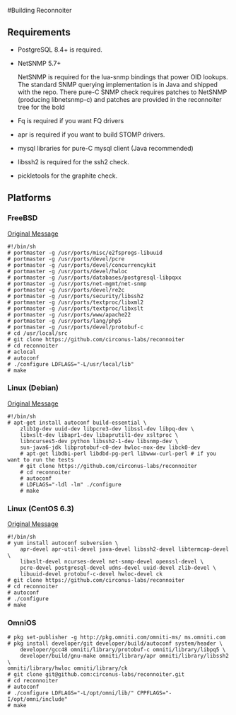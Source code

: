 #Building Reconnoiter

## Requirements

 * PostgreSQL 8.4+ is required.
 * NetSNMP 5.7+
 	
 	NetSNMP is required for the lua-snmp bindings that power OID lookups.  The standard SNMP querying implementation is in Java and shipped with the repo.  There pure-C SNMP check requires patches to NetSNMP (producing libnetsnmp-c) and patches are provided in the reconnoiter tree for the bold
 * Fq is required if you want FQ drivers
 * apr is required if you want to build STOMP drivers.
 * mysql libraries for pure-C mysql client (Java recommended)
 * libssh2 is required for the ssh2 check.
 * pickletools for the graphite check.

## Platforms

### FreeBSD

[Original Message](https://labs.omniti.com/lists/reconnoiter-users/2009-March/000028.html)


    #!/bin/sh
    # portmaster -g /usr/ports/misc/e2fsprogs-libuuid
    # portmaster -g /usr/ports/devel/pcre
    # portmaster -g /usr/ports/devel/concurrencykit
    # portmaster -g /usr/ports/devel/hwloc
    # portmaster -g /usr/ports/databases/postgresql-libpqxx
    # portmaster -g /usr/ports/net-mgmt/net-snmp
    # portmaster -g /usr/ports/devel/re2c
    # portmaster -g /usr/ports/security/libssh2
    # portmaster -g /usr/ports/textproc/libxml2
    # portmaster -g /usr/ports/textproc/libxslt
    # portmaster -g /usr/ports/www/apache22
    # portmaster -g /usr/ports/lang/php5
    # portmaster -g /usr/ports/devel/protobuf-c
    # cd /usr/local/src
    # git clone https://github.com/circonus-labs/reconnoiter
    # cd reconnoiter
    # aclocal
    # autoconf
    # ./configure LDFLAGS="-L/usr/local/lib"
    # make

### Linux (Debian)

[Original Message](https://labs.omniti.com/lists/reconnoiter-users/2009-March/000027.html)

    #!/bin/sh
    # apt-get install autoconf build-essential \
		zlib1g-dev uuid-dev libpcre3-dev libssl-dev libpq-dev \
		libxslt-dev libapr1-dev libaprutil1-dev xsltproc \
		libncurses5-dev python libssh2-1-dev libsnmp-dev \
		sun-java6-jdk libprotobuf-c0-dev hwloc-nox-dev libck0-dev
		# apt-get libdbi-perl libdbd-pg-perl libwww-curl-perl # if you want to run the tests
		# git clone https://github.com/circonus-labs/reconnoiter
		# cd reconnoiter
		# autoconf
		# LDFLAGS="-ldl -lm" ./configure
		# make

### Linux (CentOS 6.3)

[Original Message](https://labs.omniti.com/lists/reconnoiter-users/2009-September/000184.html)

    #!/bin/sh
    # yum install autoconf subversion \
    	apr-devel apr-util-devel java-devel libssh2-devel libtermcap-devel \
    	libxslt-devel ncurses-devel net-snmp-devel openssl-devel \
    	pcre-devel postgresql-devel udns-devel uuid-devel zlib-devel \
    	libuuid-devel protobuf-c-devel hwloc-devel ck
    # git clone https://github.com/circonus-labs/reconnoiter
    # cd reconnoiter
    # autoconf
    # ./configure
    # make

### OmniOS

	# pkg set-publisher -g http://pkg.omniti.com/omniti-ms/ ms.omniti.com
	# pkg install developer/git developer/build/autoconf system/header \
		developer/gcc48 omniti/library/protobuf-c omniti/library/libpq5 \
		developer/build/gnu-make omniti/library/apr omniti/library/libssh2 \
    omniti/library/hwloc omniti/library/ck
	# git clone git@github.com:circonus-labs/reconnoiter.git
	# cd reconnoiter
	# autoconf
	# ./configure LDFLAGS="-L/opt/omni/lib/" CPPFLAGS="-I/opt/omni/include"
	# make
